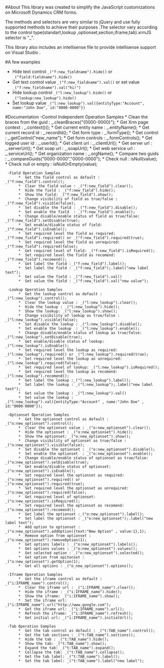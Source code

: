 #About
This library was created to simplify the JavaScript customizations on Microsoft Dynamics CRM forms. 

The methods and selectors are very similar to jQuery and use fully supported methods to achieve their purposes .The selector vary according to the control type(standart,lookup ,optionset,section,iframe,tab).xrmJS selector is "_". 

This library also includes an intellisense file to provide intellisense support on Visual Studio .


#A few examples
* Hide text control `_("f:new_fieldname").hide()` or `_("field:fieldname").hide()`
* Get text control value `_("f:new_fieldname").val()` or set  value `_("f:new_fieldname").val("hi!")`
* Hide lookup control  `_("l:new_lookup").hide()` or `_("lookup:new_lookup").hide()`
* Set lookup value `_("l:new_lookup").val({entityType:"Account", name:"John Doe", id:"0000-0000"})`


#Documentation
     -Control Independent Operation Samples
          *  Clean the braces from the guid : _.cleanBraces("{0000-0000}");
          *  Get Xrm page context : _.context()();
          *  Get current entity name :  _.entityName();
          *  Get current record id : _.recordId();
          *  Get form type : _.formType();
          *  Get control : _.getControl("new_name");
          *  Get form controls  : _.formControls();
          *  Get logged user id : _.userId();
          *  Get client url : _.clientUrl();
          *  Get server url : _.serverUrl();
          *  Get soap url : _.soapUrl();
          *  Get web service url : _.serviceUrl();
          *  Get organization name : _.orgName();
          *  Compare two guids : _.compareGuids("0000-0000","0000-0000");
          *  Check null : isNull(value);
          *  Check null or empty : isNullOrEmpty(value);
    
     -Field Operation Samples
          *  Get the field control as default : _("f:new_field").control();
          *  Clear the field value : _("f:new_field").clear();
          *  Hide the field : _("f:new_field").hide();
          *  Show the field: _("f:new_field").show();
          *  Change visibility of field as true/false : _("f:new_field").visible(false);
          *  Set disable the field : _("f:new_field").disable();
          *  Set enable the field  : _("f:new_field").enable();
          *  Change disable/enable status of field as true/false: _("f:new_field").setDisable(true);
          *  Get enable/disable status of field: _("f:new_field").isEnable();
          *  Set required level the field as required: _("f:new_field").required() or _("f:new_field").required(true);
          *  Set required level the field as unrequired: _("f:new_field").required(false);
          *  Get required level of field: _("f:new_field").isRequired();
          *  Set required level the field as recomend: _("f:new_field").recomend();
          *  Get label the field :_("f:new_field").label();
          *  Set label the field : _("f:new_field");.label("new label text");
          *  Get value the field : _("f:new_field").val()
          *  Set value the field : _("f:new_field").val("new value");
    
     -Lookup Operation Samples
          *  Get the lookup control as default : _("l:new_lookup").control();
          *  Clear the lookup value : _("l:new_lookup").clear();
          *  Hide the lookup : _("l:new_lookup").hide();
          *  Show the lookup: _("l:new_lookup").show();
          *  Change visibility of lookup as true/false : _("l:new_lookup").visible(false);
          *  Set disable the lookup : _("l:new_lookup").disable();
          *  Set enable the lookup  : _("l:new_lookup").enable();
          *  Change disable/enable status of lookup as true/false: _("l:new_lookup").setDisable(true);
          *  Get enable/disable status of lookup: _("l:new_lookup").isEnable();
          *  Set required level the lookup as required: _("l:new_lookup").required() or _("l:new_lookup").required(true);
          *  Set required level the lookup as unrequired: _("l:new_lookup").required(false);
          *  Get required level of lookup: _("l:new_lookup").isRequired();
          *  Set required level the lookup as recomend: _("l:new_lookup").recomend();
          *  Get label the lookup :_("l:new_lookup").label();
          *  Set label the lookup : _("l:new_lookup");.label("new label text");
          *  Get value the lookup : _("l:new_lookup").val()
          *  Set value the lookup : _("l:new_lookup").val({entityType:"Account" , name:"John Doe" , id:"0000-0000"});
    
     -Optionset Operation Samples
          *  Get the optionset control as default : _("o:new_optionset").control();
          *  Clear the optionset value : _("o:new_optionset").clear();
          *  Hide the optionset : _("o:new_optionset").hide();
          *  Show the optionset: _("o:new_optionset").show();
          *  Change visibility of optionset as true/false : _("o:new_optionset").visible(false);
          *  Set disable the optionset : _("o:new_optionset").disable();
          *  Set enable the optionset  : _("o:new_optionset").enable();
          *  Change disable/enable status of optionset as true/false: _("o:new_optionset").setDisable(true);
          *  Get enable/disable status of optionset: _("o:new_optionset").isEnable();
          *  Set required level the optionset as required: _("o:new_optionset").required() or _("o:new_optionset").required(true);
          *  Set required level the optionset as unrequired: _("o:new_optionset").required(false);
          *  Get required level of optionset: _("o:new_optionset").isRequired();
          *  Set required level the optionset as recomend: _("o:new_optionset").recomend();
          *  Get label the optionset :_("o:new_optionset").label();
          *  Set label the optionset : _("o:new_optionset");.label("new label text");
          *  Add option to optionset : _("o:new_optionset").addOption({text:"New Option" , value:1},1);
          *  Remove option from optionset : _("o:new_optionset").removeOption(1);
          *  Get options labels : _("o:new_optionset").labels();
          *  Get options values : _("o:new_optionset").values();
          *  Get selected option : _("o:new_optionset").selected();
          *  Get option from opitonset : _("o:new_optionset").getOption(1);
          *  Get all options : _("o_new_optionset").options();
    
     -Iframe Operation Samples
          *  Get the iframe control as default : _("i:IFRAME_name").control();
          *  Clear the iframe url : _("i:IFRAME_name").clear();
          *  Hide the iframe : _("i:IFRAME_name").hide();
          *  Show the iframe: _("i:IFRAME_name").show();
          *  Set the iframe url: _("i:IFRAME_name").url("http://www.google.com");
          *  Get the iframe url: _("i:IFRAME_name").url();
          *  Refresh the iframe: _("i:IFRAME_name").refresh();
          *  Get initial url: _("i:IFRAME_name").initialUrl();
    
     -Tab Operation Samples
          *  Get the tab control as default : _("t:TAB_name").control();
          *  Get the tab sections : _("t:TAB_name").sections();
          *  Hide the tab : _("t:TAB_name").hide();
          *  Show the tab: _("t:TAB_name").show();
          *  Expand the tab: _("t:TAB_name").expand();
          *  Collapse the tab: _("t:TAB_name").collapse();
          *  Get the tab label: _("t:TAB_name").label();
          *  Set the tab label: _("t:TAB_name").label("new label");

